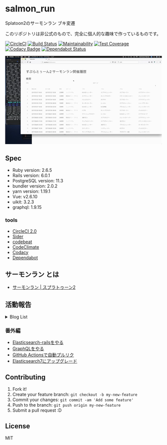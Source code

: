 # salmon_run

Splatoon2のサーモンラン ブキ変遷

このリポジトリは非公式のもので、完全に個人的な趣味で作っているものです。

[![CircleCI](https://circleci.com/gh/YutaGoto/salmon_run.svg?style=svg)](https://circleci.com/gh/YutaGoto/salmon_run)
[![Build Status](https://travis-ci.com/YutaGoto/salmon_run.svg?branch=develop)](https://travis-ci.com/YutaGoto/salmon_run)
[![Maintainability](https://api.codeclimate.com/v1/badges/efb461dcf88ef0f1b7f6/maintainability)](https://codeclimate.com/github/YutaGoto/salmon_run/maintainability)
[![Test Coverage](https://api.codeclimate.com/v1/badges/efb461dcf88ef0f1b7f6/test_coverage)](https://codeclimate.com/github/YutaGoto/salmon_run/test_coverage)
[![Codacy Badge](https://api.codacy.com/project/badge/Grade/18d67d2bb23e488abbf5689766d5876a)](https://www.codacy.com/app/YutaGoto/salmon_run?utm_source=github.com&amp;utm_medium=referral&amp;utm_content=YutaGoto/salmon_run&amp;utm_campaign=Badge_Grade)
[![Dependabot Status](https://api.dependabot.com/badges/status?host=github&repo=YutaGoto/salmon_run)](https://dependabot.com)

![salmon](salmon.gif)

## Spec

*   Ruby version: 2.6.5
*   Rails version: 6.0.1
*   PostgreSQL version: 11.3
*   bundler version: 2.0.2
*   yarn version: 1.19.1
*   Vue: v2.6.10
*   uikit: 3.2.3
*   graphql: 1.9.15

### tools

*   [CircleCI 2.0](https://circleci.com/)
*   [Sider](https://sider.review/)
*   [codebeat](https://codebeat.co/)
*   [CodeClimate](https://codeclimate.com/)
*   [Codacy](https://www.codacy.com/)
*   [Dependabot](https://dependabot.com/)

## サーモンラン とは

*   [サーモンラン | スプラトゥーン2](https://www.nintendo.co.jp/switch/aab6a/coop/index.html)

## 活動報告

<details>
  <summary>Blog List</summary>
  <ul>
    <li><a href="https://medium.com/@gggooottto/rails5%E3%81%AE%E7%B7%B4%E7%BF%92%E3%82%92%E3%81%97%E3%81%A6%E3%81%84%E3%82%8B%E4%BB%B6-a9b46a0fb6e5" >Rails5の練習をしている件</a></li>
    <li><a href="https://medium.com/@gggooottto/rails5%E3%81%AE%E7%B7%B4%E7%BF%92%E3%82%92%E3%81%97%E3%81%A6%E3%81%84%E3%82%8B%E4%BB%B62-d4fdce635bcc" >Rails5の練習をしている件2</a></li>
    <li><a href="https://medium.com/@gggooottto/rails5%E3%81%AE%E7%B7%B4%E7%BF%92%E3%82%92%E3%81%97%E3%81%A6%E3%81%84%E3%82%8B%E4%BB%B63-40398a24e7b1" >Rails5の練習をしている件3</a></li>
    <li><a href="https://medium.com/@gggooottto/rails5%E3%81%AE%E7%B7%B4%E7%BF%92%E3%82%92%E3%81%97%E3%81%A6%E3%81%84%E3%82%8B%E4%BB%B64-a506426e1f71" >Rails5の練習をしている件4</a></li>
    <li><a href="https://medium.com/@gggooottto/rails5%E3%81%AE%E7%B7%B4%E7%BF%92%E3%82%92%E3%81%97%E3%81%A6%E3%81%84%E3%82%8B%E4%BB%B65-da554d093d73" >Rails5の練習をしている件5</a></li>
    <li><a href="https://medium.com/@gggooottto/rails5%E3%81%AE%E7%B7%B4%E7%BF%92%E3%82%92%E3%81%97%E3%81%A6%E3%81%84%E3%82%8B%E4%BB%B66-f0c80e802560" >Rails5の練習をしている件6</a></li>
    <li><a href="https://medium.com/@gggooottto/rails5%E3%81%AE%E7%B7%B4%E7%BF%92%E3%82%92%E3%81%97%E3%81%A6%E3%81%84%E3%82%8B%E4%BB%B67-d28b7f3dc276" >Rails5の練習をしている件7</a></li>
    <li><a href="https://medium.com/@gggooottto/rails5%E3%81%AE%E7%B7%B4%E7%BF%92%E3%82%92%E3%81%97%E3%81%A6%E3%81%84%E3%82%8B%E4%BB%B68-4fe7a6ff8911" >Rails5の練習をしている件8</a></li>
    <li><a href="https://medium.com/@gggooottto/rails5%E3%81%AE%E7%B7%B4%E7%BF%92%E3%82%92%E3%81%97%E3%81%A6%E3%81%84%E3%82%8B%E4%BB%B69-aa11e2e22193" >Rails5の練習をしている件9</a></li>
    <li><a href="https://medium.com/@gggooottto/rails5%E3%81%AE%E7%B7%B4%E7%BF%92%E3%82%92%E3%81%97%E3%81%A6%E3%81%84%E3%82%8B%E4%BB%B610-9caea56d8ceb" >Rails5の練習をしている件10</a></li>
    <li><a href="https://medium.com/@gggooottto/rails5%E3%81%AE%E7%B7%B4%E7%BF%92%E3%82%92%E3%81%97%E3%81%A6%E3%81%84%E3%82%8B%E4%BB%B611-1a96f0c42c03" >Rails5の練習をしている件11</a></li>
    <li><a href="https://medium.com/@gggooottto/rails5%E3%81%AE%E7%B7%B4%E7%BF%92%E3%82%92%E3%81%97%E3%81%A6%E3%81%84%E3%82%8B%E4%BB%B612-7686dacc71ce" >Rails5の練習をしている件12</a></li>
    <li><a href="https://medium.com/@gggooottto/rails5%E3%81%AE%E7%B7%B4%E7%BF%92%E3%82%92%E3%81%97%E3%81%A6%E3%81%84%E3%82%8B%E4%BB%B613-67761b607bc8" >Rails5の練習をしている件13</a></li>
    <li><a href="https://medium.com/@gggooottto/rails5%E3%81%AE%E7%B7%B4%E7%BF%92%E3%82%92%E3%81%97%E3%81%A6%E3%81%84%E3%82%8B%E4%BB%B614-3fcbd3dd539d" >Rails5の練習をしている件14</a></li>
    <li><a href="https://medium.com/@gggooottto/rails5%E3%81%AE%E7%B7%B4%E7%BF%92%E3%82%92%E3%81%97%E3%81%A6%E3%81%84%E3%82%8B%E4%BB%B615-470ac03a05ae" >Rails5の練習をしている件15</a></li>
    <li><a href="https://medium.com/@gggooottto/rails5%E3%81%AE%E7%B7%B4%E7%BF%92%E3%82%92%E3%81%97%E3%81%A6%E3%81%84%E3%82%8B%E4%BB%B616-23381a85a76" >Rails5の練習をしている件16</a></li>
    <li><a href="https://medium.com/@gggooottto/rails5%E3%81%AE%E7%B7%B4%E7%BF%92%E3%82%92%E3%81%97%E3%81%A6%E3%81%84%E3%82%8B%E4%BB%B617-38ac0566efb6" >Rails5の練習をしている件17</a></li>
    <li><a href="https://medium.com/@gggooottto/rails5%E3%81%AE%E7%B7%B4%E7%BF%92%E3%82%92%E3%81%97%E3%81%A6%E3%81%84%E3%82%8B%E4%BB%B618-2ef4c5f7ef0" >Rails5の練習をしている件18</a></li>
    <li><a href="https://medium.com/@gggooottto/rails5%E3%81%AE%E7%B7%B4%E7%BF%92%E3%82%92%E3%81%97%E3%81%A6%E3%81%84%E3%82%8B%E4%BB%B619-e9ffd5f6ca3" >Rails5の練習をしている件19</a></li>
    <li><a href="https://medium.com/@gggooottto/rails5%E3%81%AE%E7%B7%B4%E7%BF%92%E3%82%92%E3%81%97%E3%81%A6%E3%81%84%E3%82%8B%E4%BB%B620-741f4c7271de" >Rails5の練習をしている件20</a></li>
    <li><a href="https://medium.com/@gggooottto/rails5%E3%81%AE%E7%B7%B4%E7%BF%92%E3%82%92%E3%81%97%E3%81%A6%E3%81%84%E3%82%8B%E4%BB%B621-b6268a088198" >Rails5の練習をしている件21</a></li>
    <li><a href="https://medium.com/@gggooottto/rails5%E3%81%AE%E7%B7%B4%E7%BF%92%E3%82%92%E3%81%97%E3%81%A6%E3%81%84%E3%82%8B%E4%BB%B622-652ba8e4fe1f" >Rails5の練習をしている件22</a></li>
  </ul>
</details>

### 番外編

*   [Elasticsearch-railsをやる](https://medium.com/@gggooottto/elasticsearch-rails%E3%82%92%E3%82%84%E3%82%8B%E8%A8%98%E4%BA%8B-b2e2b3476bc6)
*   [GraphQLをやる](https://medium.com/@gggooottto/graphql%E3%82%92%E3%82%84%E3%82%8B%E8%A8%98%E4%BA%8B-d265c3d88363)
*   [GitHub Actionsで自動プルリク](https://dev.to/yutagoto/github-actions-pullrequest-347l)
*   [Elasticsearch7にアップグレード](https://medium.com/@gggooottto/elasticsearch7%E3%81%AB%E3%82%A2%E3%83%83%E3%83%97%E3%83%87%E3%83%BC%E3%83%88%E3%81%97%E3%81%BE%E3%81%97%E3%81%9F-d6be36073ba8)

## Contributing

1.  Fork it!
2.  Create your feature branch: `git checkout -b my-new-feature`
3.  Commit your changes: `git commit -am 'Add some feature'`
4.  Push to the branch: `git push origin my-new-feature`
5.  Submit a pull request :D

## License

MIT
